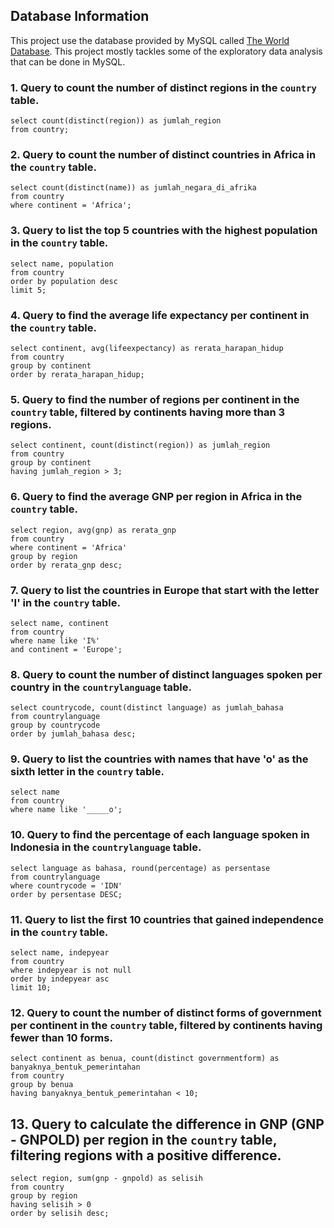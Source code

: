 
## Database Information
This project use the database provided by MySQL called [The World Database](https://dev.mysql.com/doc/world-setup/en/). This project mostly tackles some of the exploratory data analysis that can be done in MySQL.


### 1. Query to count the number of distinct regions in the `country` table.
  ```
  select count(distinct(region)) as jumlah_region
  from country;
  ```

### 2. Query to count the number of distinct countries in Africa in the `country` table.
  ```
  select count(distinct(name)) as jumlah_negara_di_afrika
  from country
  where continent = 'Africa';
  ```

### 3. Query to list the top 5 countries with the highest population in the `country` table.
  ```
  select name, population
  from country
  order by population desc
  limit 5;
  ```

### 4. Query to find the average life expectancy per continent in the `country` table.
  ```
  select continent, avg(lifeexpectancy) as rerata_harapan_hidup
  from country
  group by continent
  order by rerata_harapan_hidup;
  ```

### 5. Query to find the number of regions per continent in the `country` table, filtered by continents having more than 3 regions.
  ```
  select continent, count(distinct(region)) as jumlah_region
  from country
  group by continent
  having jumlah_region > 3;
  ```

### 6. Query to find the average GNP per region in Africa in the `country` table.
  ```
  select region, avg(gnp) as rerata_gnp
  from country
  where continent = 'Africa'
  group by region
  order by rerata_gnp desc;
  ```

### 7. Query to list the countries in Europe that start with the letter 'I' in the `country` table.
  ```
  select name, continent
  from country
  where name like 'I%'
  and continent = 'Europe';
  ```

### 8. Query to count the number of distinct languages spoken per country in the `countrylanguage` table.
  ```
  select countrycode, count(distinct language) as jumlah_bahasa
  from countrylanguage
  group by countrycode
  order by jumlah_bahasa desc;
  ```

### 9. Query to list the countries with names that have 'o' as the sixth letter in the `country` table.
  ```
  select name
  from country
  where name like '_____o';
  ```

### 10. Query to find the percentage of each language spoken in Indonesia in the `countrylanguage` table.
  ```
  select language as bahasa, round(percentage) as persentase
  from countrylanguage
  where countrycode = 'IDN'
  order by persentase DESC;
  ```

### 11. Query to list the first 10 countries that gained independence in the `country` table.
  ```
  select name, indepyear
  from country
  where indepyear is not null
  order by indepyear asc
  limit 10;
  ```

### 12. Query to count the number of distinct forms of government per continent in the `country` table, filtered by continents having fewer than 10 forms.
  ```
  select continent as benua, count(distinct governmentform) as banyaknya_bentuk_pemerintahan
  from country
  group by benua
  having banyaknya_bentuk_pemerintahan < 10;
  ```

## 13. Query to calculate the difference in GNP (GNP - GNPOLD) per region in the `country` table, filtering regions with a positive difference.
  ```
  select region, sum(gnp - gnpold) as selisih
  from country
  group by region 
  having selisih > 0
  order by selisih desc;
  ```

